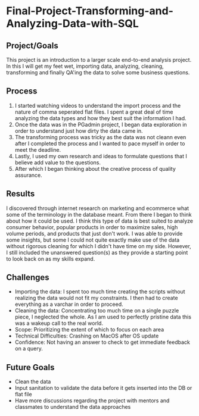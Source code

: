 # Final-Project-Transforming-and-Analyzing-Data-with-SQL

## Project/Goals
This project is an introduction to a larger scale end-to-end analysis project. In this I will get my feet wet, importing data, analyzing, cleaning, transforming and finally QA'ing the data to solve some business questions.

## Process
 1. I started watching videos to understand the import process and the nature of comma seperated flat files. I spent a great deal of time analyzing the data types and how they best suit the  information I had.
 2. Once the data was in the PGadmin project, I began data exploration in order to understand just how dirty the data came in.
 3. The transforming process was tricky as the data was not cleann even after I completed the process and I wanted to pace myself in order to meet the deadline.
 4. Lastly, I used my own research and ideas to formulate questions that I believe add value to the questions.
 5. After which I began thinking about the creative process of quality assurance.

## Results
I discovered through internet research on marketing and ecommerce what some of the terminology in the database meant. From there I began to think about how it could be used. 
I think this type of data is best suited to analyze consumer behavior, popular products in order to maximize sales, high volume periods, and products that just don't work.
I was able to provide some insights, but some I could not quite exactly make use of the data without rigorous cleaning for which I didn't have time on my side. However, I still included the unanswered question(s) as they provide a starting point to look back on as my skills expand.

## Challenges 
* Importing the data: I spent too much time creating the scripts without realizing the data would not fit my constraints. I then had to create everything as a varchar in order to proceed.
* Cleaning the data: Concentrating too much time on a single puzzle piece, I neglected the whole. As I am used to perfectly pristine data this was a wakeup call to the real world.
* Scope: Prioritizing the extent of which to focus on each area
* Technical Difficulties: Crashing on MacOS after OS update
* Confidence: Not having an answer to check to get immediate feedback on a query.

## Future Goals
* Clean the data
* Input sanitation to validate the data before it gets inserted into the DB or flat file
* Have more discussions regarding the project with mentors and classmates to understand the data approaches
  

